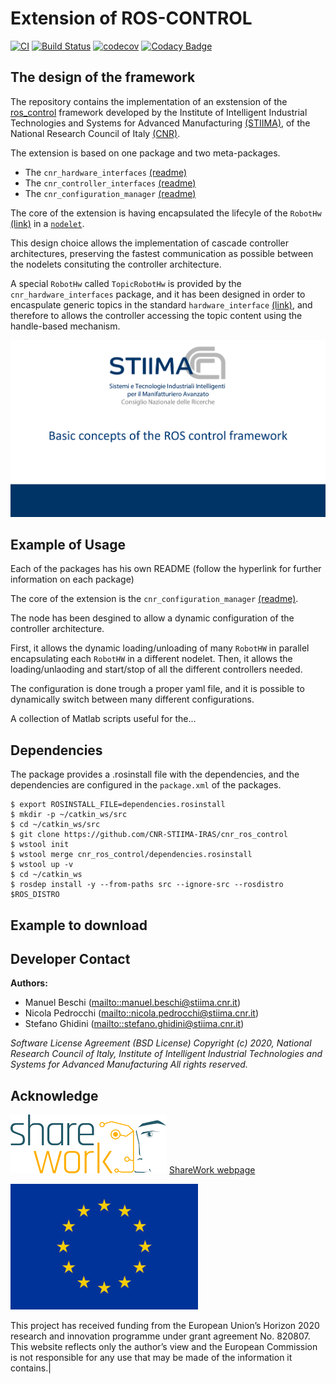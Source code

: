 # Extension of ROS-CONTROL #


[![CI][a]][1]
[![Build Status][b]][2]
[![codecov][c]][3]
[![Codacy Badge][d]][4]


[a]:https://github.com/CNR-STIIMA-IRAS/cnr_ros_control/actions/workflows/industrial_ci_action.yml/badge.svg
[1]:https://github.com/CNR-STIIMA-IRAS/cnr_ros_control/actions/workflows/industrial_ci_action.yml

[b]:https://travis-ci.com/CNR-STIIMA-IRAS/cnr_ros_control.svg?branch=master
[2]:https://travis-ci.com/CNR-STIIMA-IRAS/cnr_ros_control

[c]:https://codecov.io/gh/CNR-STIIMA-IRAS/cnr_ros_control/branch/master/graph/badge.svg
[3]:https://codecov.io/gh/CNR-STIIMA-IRAS/cnr_ros_control

[d]:https://api.codacy.com/project/badge/Grade/fd683d54c39443df9c685fb189300695
[4]:https://app.codacy.com/gh/CNR-STIIMA-IRAS/cnr_ros_control?utm_source=github.com&utm_medium=referral&utm_content=CNR-STIIMA-IRAS/cnr_ros_control&utm_campaign=Badge_Grade_Dashboard

## The design of the framework ##

The repository contains the implementation of an exstension of the [ros_control](http://wiki.ros.org/ros_control "ros_control") framework
developed by the Institute of Intelligent Industrial Technologies and Systems for Advanced Manufacturing [(STIIMA)](http://www.stiima.cnr.it),
of the National Research Council of Italy [(CNR)](www.cnr.it).

The extension is based on one package and two meta-packages.

* The `cnr_hardware_interfaces` [(readme)](cnr_hardware_interfaces/README.md)
* The `cnr_controller_interfaces` [(readme)](cnr_hardware_interfaces/README.md)
* The `cnr_configuration_manager` [(readme)](cnr_configuration_manager/README.md)

The core of the extension is having encapsulated the lifecyle of the `RobotHw` [(link)](https://github.com/ros-controls/ros_control/wiki/hardware_interface) in a [`nodelet`](http://wiki.ros.org/nodelet).

This design choice allows the implementation of cascade controller architectures, preserving the fastest communication as possible between the nodelets consituting the controller architecture.

A special `RobotHw` called `TopicRobotHw` is provided by the `cnr_hardware_interfaces` package, and it has been designed in order to encaspulate generic topics in the standard `hardware_interface` [(link)](https://github.com/ros-controls/ros_control/wiki/hardware_interface), and therefore to allows the controller accessing the topic content using the handle-based mechanism.  

 [![Alternate Text](.media/Picture1.png)](https://youtu.be/JGmhB_9PjZk "Online presentation")

## Example of Usage ##

Each of the packages has his own README (follow the hyperlink for further information on each package)

The core of the extension is the `cnr_configuration_manager` [(readme)](cnr_configuration_manager/README.md).

The node has been desgined to allow a dynamic configuration of the controller architecture.

First, it allows the dynamic loading/unloading of many `RobotHW` in parallel encapsulating each `RobotHW` in a different nodelet.
Then, it allows the loading/unlaoding and start/stop of all the different controllers needed.

The configuration is done trough a proper yaml file, and it is possible to dynamically switch between many different configurations.

A collection of Matlab scripts useful for the...

## Dependencies ##

The package provides a .rosinstall file with the dependencies, and the dependencies are configured in the `package.xml` of the packages.

```shell
$ export ROSINSTALL_FILE=dependencies.rosinstall
$ mkdir -p ~/catkin_ws/src
$ cd ~/catkin_ws/src
$ git clone https://github.com/CNR-STIIMA-IRAS/cnr_ros_control
$ wstool init
$ wstool merge cnr_ros_control/dependencies.rosinstall
$ wstool up -v
$ cd ~/catkin_ws
$ rosdep install -y --from-paths src --ignore-src --rosdistro $ROS_DISTRO
```

## Example to download ##



## Developer Contact ##

**Authors:**

* Manuel Beschi (<mailto::manuel.beschi@stiima.cnr.it>)
* Nicola Pedrocchi (<mailto::nicola.pedrocchi@stiima.cnr.it>)
* Stefano Ghidini (<mailto::stefano.ghidini@stiima.cnr.it>)

_Software License Agreement (BSD License)_
_Copyright (c) 2020, National Research Council of Italy, Institute of Intelligent Industrial Technologies and Systems for Advanced Manufacturing_
_All rights reserved._

## Acknowledge ##

![EC-H2020](.media/Sharework_logo_color_250px.png) [ShareWork webpage](https://sharework-project.eu/)

![EC-H2020](.media/flag_yellow_low-300x201.jpg)

This project has received funding from the European Union’s Horizon 2020 research and innovation programme under grant agreement No. 820807.
This website reflects only the author’s view and the European Commission is not responsible for any use that may be made of the information it contains.|
